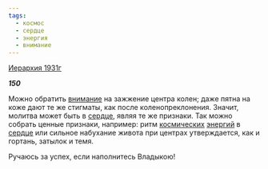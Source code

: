 ```yaml
---
tags:
  - космос
  - сердце
  - энергия
  - внимание
---
```

[Иерархия 1931г](https://127.0.0.1:4002/agni/1931)

___150___

Можно обратить [внимание](../../../tags/#внимание) на зажжение центра колен; даже пятна на коже дают те же стигматы, как после коленопреклонения. Значит, молитва может быть в [сердце](../../../tags/#сердце), являя те же признаки. Так можно собрать ценные признаки, например: ритм [космических](../../../tags/#космос) [энергий](../../../tags/#энергия) в [сердце](../../../tags/#сердце) или сильное набухание живота при центрах утверждается, как и гортань, затылок и темя.   

Ручаюсь за успех, если наполнитесь Владыкою!   


